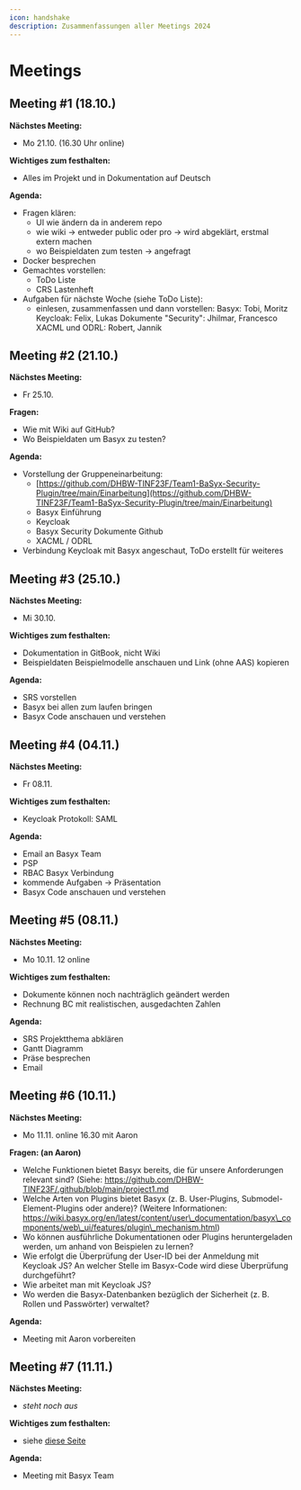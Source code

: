 ```yaml
---
icon: handshake
description: Zusammenfassungen aller Meetings 2024
---
```


# Meetings

## Meeting #1 (18.10.)

**Nächstes Meeting:**&#x20;

* Mo 21.10. (16.30 Uhr online)

**Wichtiges zum festhalten:**

* Alles im Projekt und in Dokumentation auf Deutsch

**Agenda:**

* Fragen klären:
  * UI wie ändern da in anderem repo
  * wie wiki -> entweder public oder pro -> wird abgeklärt, erstmal extern machen
  * wo Beispieldaten zum testen -> angefragt
* Docker besprechen
* Gemachtes vorstellen:
  * ToDo Liste
  * CRS Lastenheft
* Aufgaben für nächste Woche (siehe ToDo Liste):
  * einlesen, zusammenfassen und dann vorstellen: Basyx: Tobi, Moritz Keycloak: Felix, Lukas Dokumente "Security": Jhilmar, Francesco XACML und ODRL: Robert, Jannik

## Meeting #2 (21.10.)

**Nächstes Meeting:**&#x20;

* Fr 25.10.

**Fragen:**&#x20;

* Wie mit Wiki auf GitHub?
* Wo Beispieldaten um Basyx zu testen?

**Agenda:**

* Vorstellung der Gruppeneinarbeitung:
  * [https://github.com/DHBW-TINF23F/Team1-BaSyx-Security-Plugin/tree/main/Einarbeitung](https://github.com/DHBW-TINF23F/Team1-BaSyx-Security-Plugin/tree/main/Einarbeitung)
  * Basyx Einführung
  * Keycloak
  * Basyx Security Dokumente Github
  * XACML / ODRL
* Verbindung Keycloak mit Basyx angeschaut, ToDo erstellt für weiteres

## Meeting #3 (25.10.)

**Nächstes Meeting:**

* Mi 30.10.

**Wichtiges zum festhalten:**

* Dokumentation in GitBook, nicht Wiki
* Beispieldaten Beispielmodelle anschauen und Link (ohne AAS) kopieren

**Agenda:**

* SRS vorstellen
* Basyx bei allen zum laufen bringen
* Basyx Code anschauen und verstehen

## Meeting #4 (04.11.)

**Nächstes Meeting:**

* Fr 08.11.

**Wichtiges zum festhalten:**

* Keycloak Protokoll: SAML

**Agenda:**

* Email an Basyx Team
* PSP
* RBAC Basyx Verbindung
* kommende Aufgaben -> Präsentation
* Basyx Code anschauen und verstehen

## Meeting #5 (08.11.)

**Nächstes Meeting:**

* Mo 10.11. 12 online

**Wichtiges zum festhalten:**

* Dokumente können noch nachträglich geändert werden
* Rechnung BC mit realistischen, ausgedachten Zahlen

**Agenda:**

* SRS Projektthema abklären
* Gantt Diagramm
* Präse besprechen
* Email

## Meeting #6 (10.11.)

**Nächstes Meeting:**

* Mo 11.11. online 16.30 mit Aaron

**Fragen: (an Aaron)**

* Welche Funktionen bietet Basyx bereits, die für unsere Anforderungen relevant sind? (Siehe: https://github.com/DHBW-TINF23F/.github/blob/main/project1.md
* Welche Arten von Plugins bietet Basyx (z. B. User-Plugins, Submodel-Element-Plugins oder andere)? (Weitere Informationen: https://wiki.basyx.org/en/latest/content/user\_documentation/basyx\_components/web\_ui/features/plugin\_mechanism.html)
* Wo können ausführliche Dokumentationen oder Plugins heruntergeladen werden, um anhand von Beispielen zu lernen?
* Wie erfolgt die Überprüfung der User-ID bei der Anmeldung mit Keycloak JS? An welcher Stelle im Basyx-Code wird diese Überprüfung durchgeführt?
* Wie arbeitet man mit Keycloak JS?
* Wo werden die Basyx-Datenbanken bezüglich der Sicherheit (z. B. Rollen und Passwörter) verwaltet?

**Agenda:**

* Meeting mit Aaron vorbereiten

## Meeting #7 (11.11.)

**Nächstes Meeting:**

* _steht noch aus_

**Wichtiges zum festhalten:**

* siehe [diese Seite](../home/informationen-zur-umsetzung.md)

**Agenda:**

* Meeting mit Basyx Team
